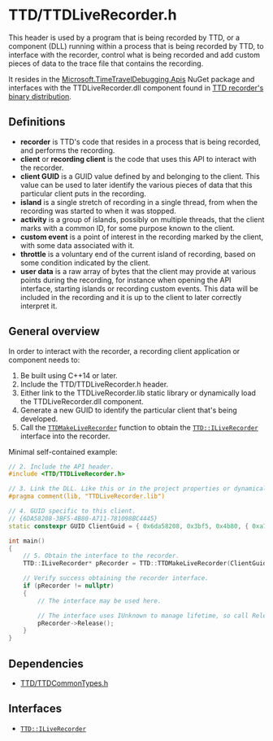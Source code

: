 # TTD/TTDLiveRecorder.h

This header is used by a program that is being recorded by TTD, or a component (DLL) running within a process
that is being recorded by TTD, to interface with the recorder, control what is being recorded and add custom
pieces of data to the trace file that contains the recording.

It resides in the [Microsoft.TimeTravelDebugging.Apis](../Microsoft.TimeTravelDebugging.Apis.md) NuGet package
and interfaces with the TTDLiveRecorder.dll component found in [TTD recorder's binary distribution](https://learn.microsoft.com/windows-hardware/drivers/debuggercmds/time-travel-debugging-ttd-exe-command-line-util#how-to-download-and-install-the-ttdexe-command-line-utility-offline-method).

## Definitions

- **recorder** is TTD's code that resides in a process that is being recorded, and performs the recording.
- **client** or **recording client** is the code that uses this API to interact with the recorder.
- **client GUID** is a GUID value defined by and belonging to the client. This value can be used to later identify
  the various pieces of data that this particular client puts in the recording.
- **island** is a single stretch of recording in a single thread, from when the recording was started
  to when it was stopped.
- **activity** is a group of islands, possibly on multiple threads, that the client marks with a common ID,
  for some purpose known to the client.
- **custom event** is a point of interest in the recording marked by the client, with some data associated with it.
- **throttle** is a voluntary end of the current island of recording, based on some condition indicated by the client.
- **user data** is a raw array of bytes that the client may provide at various points during the recording,
  for instance when opening the API interface, starting islands or recording custom events.
  This data will be included in the recording and it is up to the client to later correctly interpret it.

## General overview

In order to interact with the recorder, a recording client application or component needs to:

1. Be built using C++14 or later.
2. Include the TTD/TTDLiveRecorder.h header.
3. Either link to the TTDLiveRecorder.lib static library or dynamically load the TTDLiveRecorder.dll component.
4. Generate a new GUID to identify the particular client that's being developed.
5. Call the [`TTDMakeLiveRecorder`](function-TTDMakeLiveRecorder.md) function to obtain
   the [`TTD::ILiveRecorder`](interface-ILiveRecorder.md) interface into the recorder.

Minimal self-contained example:

```C++
// 2. Include the API header.
#include <TTD/TTDLiveRecorder.h>

// 3. Link the DLL. Like this or in the project properties or dynamically with LoadLibrary and GetProcAddress.
#pragma comment(lib, "TTDLiveRecorder.lib")

// 4. GUID specific to this client.
// {6DA58208-3BF5-4B80-A711-781098BC4445}
static constexpr GUID ClientGuid = { 0x6da58208, 0x3bf5, 0x4b80, { 0xa7, 0x11, 0x78, 0x10, 0x98, 0xbc, 0x44, 0x45 } };

int main()
{
    // 5. Obtain the interface to the recorder.
    TTD::ILiveRecorder* pRecorder = TTD::TTDMakeLiveRecorder(ClientGuid, nullptr, 0);

    // Verify success obtaining the recorder interface.
    if (pRecorder != nullptr)
    {
        // The interface may be used here.

        // The interface uses IUnknown to manage lifetime, so call Release() when you're done with it.
        pRecorder->Release();
    }
}
```

## Dependencies

- [TTD/TTDCommonTypes.h](../TTDCommonTypes.h/README.md)

## Interfaces

- [`TTD::ILiveRecorder`](interface-ILiveRecorder.md)
